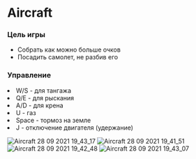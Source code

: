 <h1> Aircraft </h1>

<h3> Цель игры </h3>

- Собрать как можно больше очков
- Посадить самолет, не разбив его

<h3> Управление </h3>


  <li>W/S - для тангажа</li>
  <li>Q/E - для рыскания</li>
  <li>A/D - для крена</li>
  <li>U - газ</li>
  <li>Space - тормоз на земле</li>
  <li>J - отключение двигателя (удержание)</li>
</ul>


![Aircraft 28 09 2021 19_43_17](https://user-images.githubusercontent.com/56549772/135130160-12448829-ad7f-4864-a726-ecfa4533c904.png)
![Aircraft 28 09 2021 19_41_51](https://user-images.githubusercontent.com/56549772/135130162-99fa0ff2-8cd6-432a-a482-323fd2832b8a.png)
![Aircraft 28 09 2021 19_42_48](https://user-images.githubusercontent.com/56549772/135130164-89428aaa-f860-48e7-8673-201494f11941.png)
![Aircraft 28 09 2021 19_43_07](https://user-images.githubusercontent.com/56549772/135130167-017dbee6-d40c-45c9-8a16-eed3e3c41526.png)
